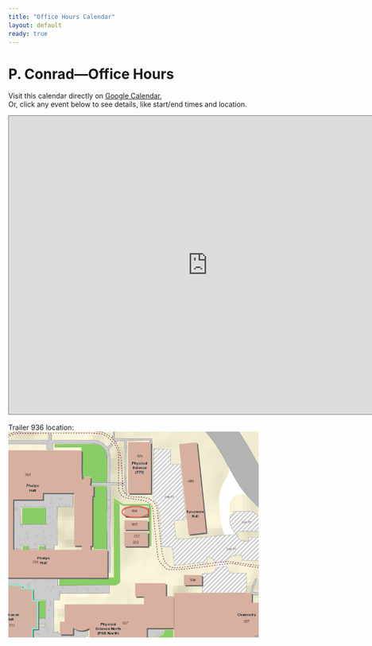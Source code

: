 ```yaml
---
title: "Office Hours Calendar"
layout: default
ready: true
---
```


<style type="text/css">
.pageBreakBefore {page-break-before:always;}
.style1 {color: #999999}
.style2 {font-size: smaller}
table#sched  tr td {font-size: 0.7em;}
table.hdrLinks * td { padding-right: 2em;}
table.hdrLinks * td.curr { font-weight:bold; }
</style>

<h1>P. Conrad—<strong>Office Hours</strong></h1>

<p>Visit this calendar directly on <a href="https://www.google.com/calendar/embed?src=qh0k0bp1smu751rioqj9shommc%40group.calendar.google.com&ctz=America/Los_Angeles&mode=AGENDA">Google Calendar</a>,<br>
Or, click any event below to see details, like start/end times and location.</p>
<iframe src="https://www.google.com/calendar/embed?title=Conrad%20and%20TA%20Office%20Hours&amp;mode=AGENDA&amp;height=600&amp;wkst=1&amp;bgcolor=%23FFFFFF&amp;src=qh0k0bp1smu751rioqj9shommc%40group.calendar.google.com&amp;color=%23B1365F&amp;ctz=America%2FLos_Angeles" style=" border:solid 1px #777 " width="800" height="600" frameborder="0" scrolling="no" style="border: 10px solid blue">Loading...
</iframe>

Trailer 936 location:<br />
![Trailer 936 location](/images/936.png)
